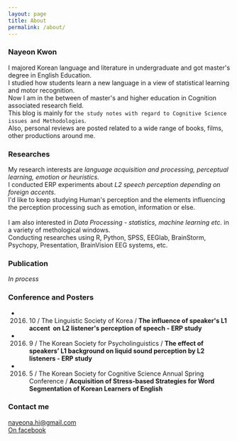 ```yaml
---
layout: page
title: About
permalink: /about/
---
```


### Nayeon Kwon ###

  I majored Korean language and literature in undergraduate and got master's degree in English Education.<br>
I studied how students learn a new language in a view of statistical learning and motor recognition.<br>
Now I am in the between of master's and higher education in Cognition associated research field.<br>
This blog is mainly for `the study notes with regard to Cognitive Science issues and Methodologies`.<br>
Also, personal reviews are posted related to a wide range of books, films, other productions around me.



### Researches ###

My research interests are *language acquisition and processing, perceptual learning, emotion or heuristics.*<br>
I conducted ERP experiments about *L2 speech perception depending on foreign accents*.<br>
I'd like to keep studying Human's perception and the elements influencing the perception processing such as emotion, information or else.<br>   
I am also interested in *Data Processing - statistics, machine learning etc.* in a variety of methological windows.<br>
Conducting researches using R, Python, SPSS, EEGlab, BrainStorm, Psychopy, Presentation, BrainVision EEG systems, etc. 



### Publication ### 

*In process* 


### Conference and Posters ###

- 2016. 10 / The Linguistic Society of Korea / **The influence of speaker's L1 accent  on L2 listener's perception of speech - ERP study** <br>
- 2016. 9 / The Korean Society for Psycholinguistics / __The effect of speakers’ L1 background on liquid sound perception by L2 listeners - ERP study__ <br>
- 2016. 5 / The Korean Society for Cognitive Science Annual Spring Conference / __Acquisition of Stress-based Strategies for Word Segmentation of Korean Learners of English__ 



### Contact me ###

[nayeona.hi@gmail.com](mailto:nayeona@gmail.com)<br>
[On facebook](https://www.facebook.com/nayeon.kw)
